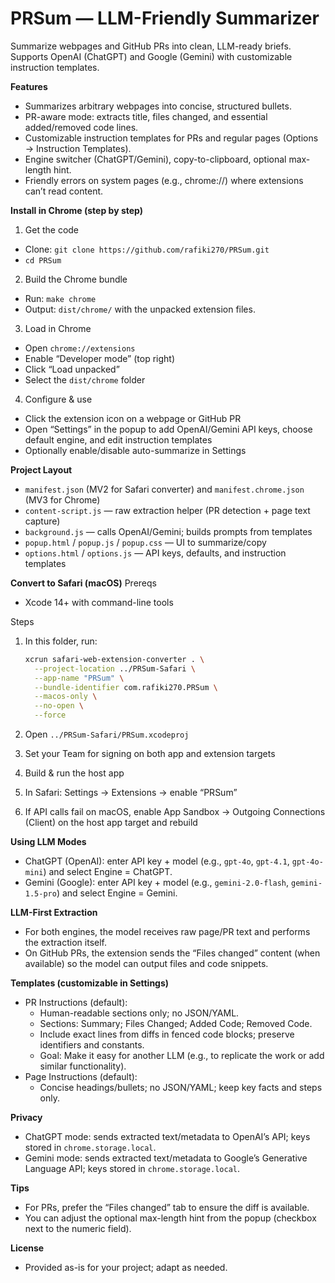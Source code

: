 PRSum — LLM-Friendly Summarizer
================================

Summarize webpages and GitHub PRs into clean, LLM-ready briefs. Supports OpenAI (ChatGPT) and Google (Gemini) with customizable instruction templates.

**Features**
- Summarizes arbitrary webpages into concise, structured bullets.
- PR-aware mode: extracts title, files changed, and essential added/removed code lines.
- Customizable instruction templates for PRs and regular pages (Options → Instruction Templates).
- Engine switcher (ChatGPT/Gemini), copy-to-clipboard, optional max-length hint.
- Friendly errors on system pages (e.g., chrome://) where extensions can’t read content.

**Install in Chrome (step by step)**
1) Get the code
- Clone: `git clone https://github.com/rafiki270/PRSum.git`
- `cd PRSum`

2) Build the Chrome bundle
- Run: `make chrome`
- Output: `dist/chrome/` with the unpacked extension files.

3) Load in Chrome
- Open `chrome://extensions`
- Enable “Developer mode” (top right)
- Click “Load unpacked”
- Select the `dist/chrome` folder

4) Configure & use
- Click the extension icon on a webpage or GitHub PR
- Open “Settings” in the popup to add OpenAI/Gemini API keys, choose default engine, and edit instruction templates
- Optionally enable/disable auto-summarize in Settings

**Project Layout**
- `manifest.json` (MV2 for Safari converter) and `manifest.chrome.json` (MV3 for Chrome)
- `content-script.js` — raw extraction helper (PR detection + page text capture)
- `background.js` — calls OpenAI/Gemini; builds prompts from templates
- `popup.html` / `popup.js` / `popup.css` — UI to summarize/copy
- `options.html` / `options.js` — API keys, defaults, and instruction templates

**Convert to Safari (macOS)**
Prereqs
- Xcode 14+ with command-line tools

Steps
1. In this folder, run:

   ```bash
   xcrun safari-web-extension-converter . \
     --project-location ../PRSum-Safari \
     --app-name "PRSum" \
     --bundle-identifier com.rafiki270.PRSum \
     --macos-only \
     --no-open \
     --force
   ```

2. Open `../PRSum-Safari/PRSum.xcodeproj`
3. Set your Team for signing on both app and extension targets
4. Build & run the host app
5. In Safari: Settings → Extensions → enable “PRSum”
6. If API calls fail on macOS, enable App Sandbox → Outgoing Connections (Client) on the host app target and rebuild

**Using LLM Modes**
- ChatGPT (OpenAI): enter API key + model (e.g., `gpt-4o`, `gpt-4.1`, `gpt-4o-mini`) and select Engine = ChatGPT.
- Gemini (Google): enter API key + model (e.g., `gemini-2.0-flash`, `gemini-1.5-pro`) and select Engine = Gemini.

**LLM-First Extraction**
- For both engines, the model receives raw page/PR text and performs the extraction itself.
- On GitHub PRs, the extension sends the “Files changed” content (when available) so the model can output files and code snippets.

**Templates (customizable in Settings)**
- PR Instructions (default):
  - Human-readable sections only; no JSON/YAML.
  - Sections: Summary; Files Changed; Added Code; Removed Code.
  - Include exact lines from diffs in fenced code blocks; preserve identifiers and constants.
  - Goal: Make it easy for another LLM (e.g., to replicate the work or add similar functionality).
- Page Instructions (default):
  - Concise headings/bullets; no JSON/YAML; keep key facts and steps only.

**Privacy**
- ChatGPT mode: sends extracted text/metadata to OpenAI’s API; keys stored in `chrome.storage.local`.
- Gemini mode: sends extracted text/metadata to Google’s Generative Language API; keys stored in `chrome.storage.local`.

**Tips**
- For PRs, prefer the “Files changed” tab to ensure the diff is available.
- You can adjust the optional max-length hint from the popup (checkbox next to the numeric field).

**License**
- Provided as-is for your project; adapt as needed.
